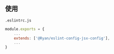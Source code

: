 ## 使用

`.eslintrc.js`

```js
module.exports = {
    ...
    extends: ['@Ryan/eslint-config-jsx-config'],
    ...
}

```